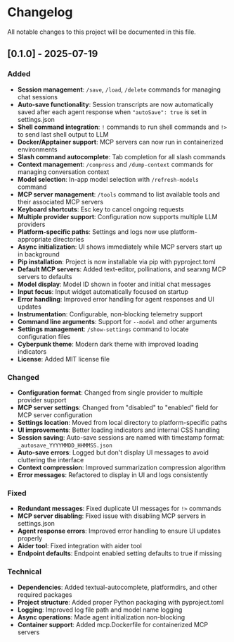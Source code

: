 # Changelog

All notable changes to this project will be documented in this file.

## [0.1.0] - 2025-07-19

### Added
- **Session management**: `/save`, `/load`, `/delete` commands for managing chat sessions
- **Auto-save functionality**: Session transcripts are now automatically saved after each agent response when `"autoSave": true` is set in settings.json
- **Shell command integration**: `!` commands to run shell commands and `!>` to send last shell output to LLM
- **Docker/Apptainer support**: MCP servers can now run in containerized environments
- **Slash command autocomplete**: Tab completion for all slash commands
- **Context management**: `/compress` and `/dump-context` commands for managing conversation context
- **Model selection**: In-app model selection with `/refresh-models` command
- **MCP server management**: `/tools` command to list available tools and their associated MCP servers
- **Keyboard shortcuts**: Esc key to cancel ongoing requests
- **Multiple provider support**: Configuration now supports multiple LLM providers
- **Platform-specific paths**: Settings and logs now use platform-appropriate directories
- **Async initialization**: UI shows immediately while MCP servers start up in background
- **Pip installation**: Project is now installable via pip with pyproject.toml
- **Default MCP servers**: Added text-editor, pollinations, and searxng MCP servers to defaults
- **Model display**: Model ID shown in footer and initial chat messages
- **Input focus**: Input widget automatically focused on startup
- **Error handling**: Improved error handling for agent responses and UI updates
- **Instrumentation**: Configurable, non-blocking telemetry support
- **Command line arguments**: Support for `--model` and other arguments
- **Settings management**: `/show-settings` command to locate configuration files
- **Cyberpunk theme**: Modern dark theme with improved loading indicators
- **License**: Added MIT license file

### Changed
- **Configuration format**: Changed from single provider to multiple provider support
- **MCP server settings**: Changed from "disabled" to "enabled" field for MCP server configuration
- **Settings location**: Moved from local directory to platform-specific paths
- **UI improvements**: Better loading indicators and internal CSS handling
- **Session saving**: Auto-save sessions are named with timestamp format: `_autosave_YYYYMMDD_HHMMSS.json`
- **Auto-save errors**: Logged but don't display UI messages to avoid cluttering the interface
- **Context compression**: Improved summarization compression algorithm
- **Error messages**: Refactored to display in UI and logs consistently

### Fixed
- **Redundant messages**: Fixed duplicate UI messages for `!>` commands
- **MCP server disabling**: Fixed issue with disabling MCP servers in settings.json
- **Agent response errors**: Improved error handling to ensure UI updates properly
- **Aider tool**: Fixed integration with aider tool
- **Endpoint defaults**: Endpoint enabled setting defaults to true if missing

### Technical
- **Dependencies**: Added textual-autocomplete, platformdirs, and other required packages
- **Project structure**: Added proper Python packaging with pyproject.toml
- **Logging**: Improved log file path and model name logging
- **Async operations**: Made agent initialization non-blocking
- **Container support**: Added mcp.Dockerfile for containerized MCP servers 